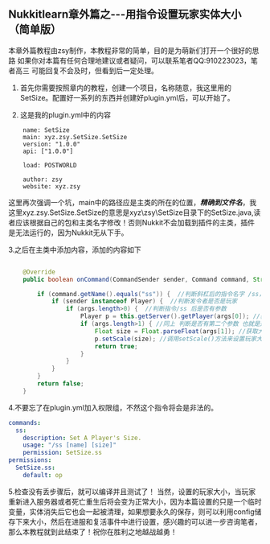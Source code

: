 ## Nukkitlearn章外篇之---用指令设置玩家实体大小（简单版）

本章外篇教程由zsy制作，本教程非常的简单，目的是为萌新们打开一个很好的思路
如果你对本篇有任何合理地建议或者疑问，可以联系笔者QQ:910223023，笔者高三 可能回复不会及时，但看到后一定处理。
1. 首先你需要按照章内的教程，创建一个项目，名称随意，我这里用的SetSize。配置好一系列的东西并创建好plugin.yml后，可以开始了。

2. 这是我的plugin.yml中的内容
```
    name: SetSize
    main: xyz.zsy.SetSize.SetSize
    version: "1.0.0"
    api: ["1.0.0"]
    
    load: POSTWORLD
    
    author: zsy
    website: xyz.zsy
```

   这里再次强调一个坑，main中的路径应是主类的所在的位置，***精确到文件名***，我这里xyz.zsy.SetSize.SetSize的意思是xyz\zsy\SetSize目录下的SetSize.java,读者应该根据自己的包和主类名字修改！否则Nukkit不会加载到插件的主类，插件是无法运行的，因为Nukkit无从下手。
   
3.之后在主类中添加内容，添加的内容如下

```java

    @Override
    public boolean onCommand(CommandSender sender, Command command, String label, String[] args) {

        if (command.getName().equals("ss")) {  //判断斜杠后的指令名字 /ss，用法/ss 玩家名字 大小
            if (sender instanceof Player) {  //判断发令者是否是玩家
                if (args.length>0) {  //判断指令/ss 后是否有参数
                    Player p = this.getServer().getPlayer(args[0]); //获取/ss 后的第一个参数，应该是String类
                    if (args.length>1) { //同上 判断是否有第二个参数 也就是是否有 大小 这个参数，应该是个数字
                        Float size = Float.parseFloat(args[1]); //获取大小，并将它转化为Float型，因为Nukkit中设置实体大小的方法，参数要求是Float
                        p.setScale(size); //调用setScale()方法来设置玩家大小
                        return true;
                    }
                }
            }
        }
        return false;
    }

```

4.不要忘了在plugin.yml加入权限组，不然这个指令将会是非法的。
```yaml
commands:
  ss:
    description: Set A Player's Size.
    usage: "/ss [name] [size]"
    permission: SetSize.ss
permissions:
  SetSize.ss:
    default: op
```
5.检查没有丢步骤后，就可以编译并且测试了！ 当然，设置的玩家大小，当玩家重新进入服务器或者死亡重生后将会变为正常大小，因为本篇设置的只是一个临时变量，实体消失后它也会一起被清理，如果想要永久的保存，则可以利用config储存下来大小，然后在进服和复活事件中进行设置，感兴趣的可以进一步咨询笔者，那么本教程就到此结束了！祝你在胜利之地越战越勇！
